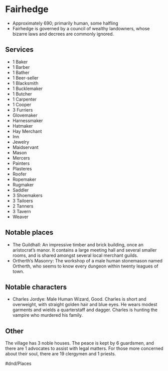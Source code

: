 # Fairhedge
- Approximately 690; primarily human, some halfling
- Fairhedge is governed by a council of wealthy landowners, whose bizarre laws and decrees are commonly ignored.

## Services
- 1 Baker
- 1 Barber
- 1 Bather
- 1 Beer-seller
- 1 Blacksmith
- 1 Bucklemaker
- 1 Butcher
- 1 Carpenter
- 1 Cooper
- 3 Furriers
- Glovemaker
- Harnessmaker
- Hatmaker
- Hay Merchant
- Inn
- Jewelry
- Maidservant
- Mason
- Mercers
- Painters
- Plasteres
- Roofer
- Ropemaker
- Rugmaker
- Saddler
- 3 Shoemakers
- 3 Tailoers
- 2 Tanners
- 3 Tavern
- Weaver

## Notable places
- The Guildhall: An impressive timber and brick building, once an aristocrat’s manor. It contains a large meeting hall and several smaller rooms, and is shared amongst several local merchant guilds.
- Ortherth’s Masonry: The workshop of a male human stonemason named Ortherth, who seems to know every dungeon within twenty leagues of town.

## Notable characters
- Charles Jordye: Male Human Wizard, Good. Charles is short and overweight, with straight golden hair and blue eyes. He wears modest garments and wields a quarterstaff and dagger. Charles is hunting the vampire who murdered his family.

## Other
The village has 3 noble houses. The peace is kept by 6 guardsmen, and there are 1 advocates to assist with legal matters. For those more concerned about their soul, there are 19 clergymen and 1 priests.





#dnd/Places